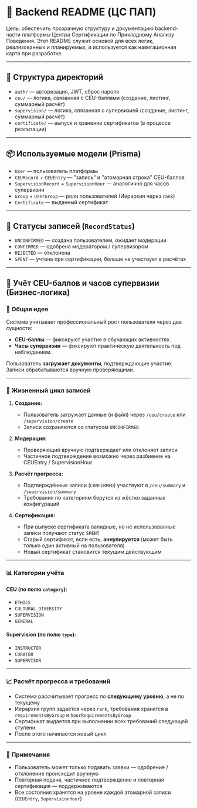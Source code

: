 # 🧠 Backend README (ЦС ПАП)

Цель: обеспечить прозрачную структуру и документацию backend-части платформы Центра Сертификации по Прикладному Анализу Поведения.
Этот README служит основой для всех логик, реализованных и планируемых, и используется как навигационная карта при разработке.

---

## 📁 Структура директорий

- `auth/` — авторизация, JWT, сброс пароля
- `ceu/` — логика, связанная с CEU-баллами (создание, листинг, суммарный расчёт)
- `supervision/` — логика, связанная с супервизией (создание, листинг, суммарный расчёт)
- `certificate/` — выпуск и хранение сертификатов (в процессе реализации)

---

## 📦 Используемые модели (Prisma)

- `User` — пользователь платформы
- `CEURecord` + `CEUEntry` — "запись" и "атомарная строка" CEU-баллов
- `SupervisionRecord` + `SupervisionHour` — аналогично для часов супервизии
- `Group` + `UserGroup` — роли пользователей (Иерархия через `rank`)
- `Certificate` — выданный сертификат

---

## 📜 Статусы записей (`RecordStatus`)

- `UNCONFIRMED` — создана пользователем, ожидает модерации
- `CONFIRMED` — одобрена модератором / супервизором
- `REJECTED` — отклонена
- `SPENT` — учтена при сертификации, больше не участвует в расчётах

---

## 🧩 Учёт CEU-баллов и часов супервизии (Бизнес-логика)

### 🎯 Общая идея

Система учитывает профессиональный рост пользователя через две сущности:

- **CEU-баллы** — фиксируют участие в обучающих активностях.
- **Часы супервизии** — фиксируют практическую деятельность под наблюдением.

Пользователь **загружает документы**, подтверждающие участие. Записи обрабатываются вручную проверяющими.

---

### 🔁 Жизненный цикл записей

1. **Создание:**

   - Пользователь загружает данные (и файл) через `/ceu/create` или `/supervision/create`
   - Записи сохраняются со статусом `UNCONFIRMED`

2. **Модерация:**

   - Проверяющий вручную подтверждает или отклоняет записи
   - Частичное подтверждение возможно через разбиение на CEUEntry / SupervisionHour

3. **Расчёт прогресса:**

   - Подтверждённые записи (`CONFIRMED`) участвуют в `/ceu/summary` и `/supervision/summary`
   - Требования по категориям берутся из жёстко заданных конфигураций

4. **Сертификация:**

   - При выпуске сертификата валидные, но не использованные записи получают статус `SPENT`
   - Старый сертификат, если есть, **аннулируется** (может быть только один активный на пользователя)
   - Новый сертификат становится текущим действующим

---

### 📊 Категории учёта

#### CEU (по полю `category`):

- `ETHICS`
- `CULTURAL_DIVERSITY`
- `SUPERVISION`
- `GENERAL`

#### Supervision (по полю `type`):

- `INSTRUCTOR`
- `CURATOR`
- `SUPERVISOR`

---

### 📈 Расчёт прогресса и требований

- Система рассчитывает прогресс по **следующему уровню**, а не по текущему
- Иерархия групп задаётся через `rank`, требования хранятся в `requirementsByGroup` и `hourRequirementsByGroup`
- Сертификат выдается при выполнении всех требований следующей ступени
- После этого начинается новый цикл

---

### 📌 Примечания

- Пользователь может только подавать заявки — одобрение / отклонение происходит вручную
- Повторная подача, частичное подтверждение и повторная сертификация — поддерживаются
- Все состояния хранятся на уровне каждой атомарной записи (`CEUEntry`, `SupervisionHour`)
